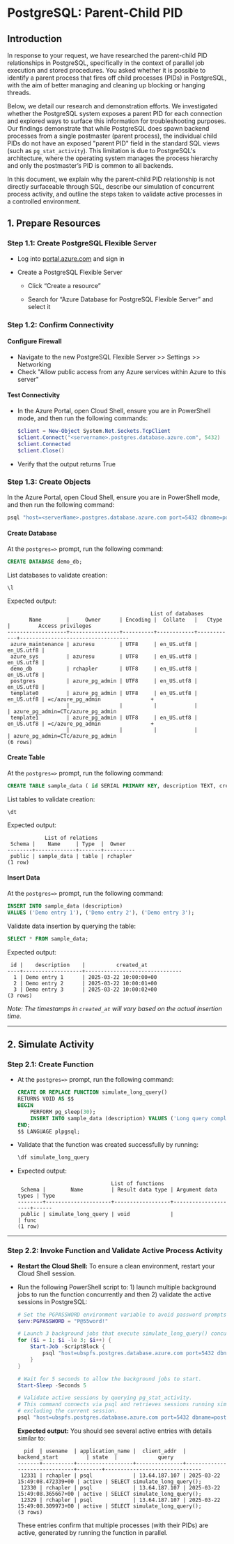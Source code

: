 # PostgreSQL: Parent-Child PID

## Introduction

In response to your request, we have researched the parent-child PID relationships in PostgreSQL, specifically in the context of parallel job execution and stored procedures. You asked whether it is possible to identify a parent process that fires off child processes (PIDs) in PostgreSQL, with the aim of better managing and cleaning up blocking or hanging threads.

Below, we detail our research and demonstration efforts. We investigated whether the PostgreSQL system exposes a parent PID for each connection and explored ways to surface this information for troubleshooting purposes. Our findings demonstrate that while PostgreSQL does spawn backend processes from a single postmaster (parent process), the individual child PIDs do not have an exposed "parent PID" field in the standard SQL views (such as `pg_stat_activity`). This limitation is due to PostgreSQL's architecture, where the operating system manages the process hierarchy and only the postmaster’s PID is common to all backends.

In this document, we explain why the parent-child PID relationship is not directly surfaceable through SQL, describe our simulation of concurrent process activity, and outline the steps taken to validate active processes in a controlled environment.

## 1. Prepare Resources

### Step 1.1: Create PostgreSQL Flexible Server

- Log into [portal.azure.com](https://portal.azure.com/) and sign in

- Create a PostgreSQL Flexible Server

  - Click “Create a resource”

  - Search for “Azure Database for PostgreSQL Flexible Server” and select it

    

### Step 1.2: Confirm Connectivity

#### Configure Firewall

- Navigate to the new PostgreSQL Flexible Server >> Settings >> Networking
- Check "Allow public access from any Azure services within Azure to this server"

#### Test Connectivity

- In the Azure Portal, open Cloud Shell, ensure you are in PowerShell mode, and then run the following commands:

  ```powershell
  $client = New-Object System.Net.Sockets.TcpClient
  $client.Connect("<servername>.postgres.database.azure.com", 5432)
  $client.Connected
  $client.Close()
  ```

- Verify that the output returns True

  

### Step 1.3: Create Objects

In the Azure Portal, open Cloud Shell, ensure you are in PowerShell mode, and then run the following command:

```powershell
psql "host=<serverName>.postgres.database.azure.com port=5432 dbname=postgres user=<<admin_username>> sslmode=require"
```

#### Create Database

At the `postgres=>` prompt, run the following command:

```sql
CREATE DATABASE demo_db;
```

List databases to validate creation:

```
\l
```

Expected output:

```text
                                              List of databases
       Name        |     Owner      | Encoding |  Collate   |   Ctype    |         Access privileges         
-------------------+----------------+----------+------------+------------+-----------------------------------
 azure_maintenance | azuresu        | UTF8     | en_US.utf8 | en_US.utf8 | 
 azure_sys         | azuresu        | UTF8     | en_US.utf8 | en_US.utf8 | 
 demo_db           | rchapler       | UTF8     | en_US.utf8 | en_US.utf8 | 
 postgres          | azure_pg_admin | UTF8     | en_US.utf8 | en_US.utf8 | 
 template0         | azure_pg_admin | UTF8     | en_US.utf8 | en_US.utf8 | =c/azure_pg_admin                +
                   |                |          |            |            | azure_pg_admin=CTc/azure_pg_admin
 template1         | azure_pg_admin | UTF8     | en_US.utf8 | en_US.utf8 | =c/azure_pg_admin                +
                   |                |          |            |            | azure_pg_admin=CTc/azure_pg_admin
(6 rows)
```

#### Create Table

At the `postgres=>` prompt, run the following command:

```sql
CREATE TABLE sample_data ( id SERIAL PRIMARY KEY, description TEXT, created_at TIMESTAMPTZ DEFAULT NOW() );
```

List tables to validate creation:

```
\dt
```

Expected output:

```text
            List of relations
 Schema |    Name     | Type  |  Owner   
--------+-------------+-------+----------
 public | sample_data | table | rchapler
(1 row)
```

#### Insert Data

At the `postgres=>` prompt, run the following command:

```sql
INSERT INTO sample_data (description)
VALUES ('Demo entry 1'), ('Demo entry 2'), ('Demo entry 3');
```

Validate data insertion by querying the table:

```sql
SELECT * FROM sample_data;
```

Expected output:

```text
 id |    description    |          created_at           
----+-------------------+-------------------------------
  1 | Demo entry 1      | 2025-03-22 10:00:00+00
  2 | Demo entry 2      | 2025-03-22 10:00:01+00
  3 | Demo entry 3      | 2025-03-22 10:00:02+00
(3 rows)
```

*Note: The timestamps in `created_at` will vary based on the actual insertion time.*



-------------------------

## 2. Simulate Activity

### Step 2.1: Create Function

- At the `postgres=>` prompt, run the following command:

  ```sql
  CREATE OR REPLACE FUNCTION simulate_long_query()
  RETURNS VOID AS $$
  BEGIN
      PERFORM pg_sleep(30);
      INSERT INTO sample_data (description) VALUES ('Long query complete at ' || NOW());
  END;
  $$ LANGUAGE plpgsql;
  ```

- Validate that the function was created successfully by running:

  ```sql
  \df simulate_long_query
  ```

- Expected output:

  ```text
                                List of functions
   Schema |        Name         | Result data type | Argument data types | Type 
  --------+---------------------+------------------+---------------------+------
   public | simulate_long_query | void             |                     | func
  (1 row)
  ```



------

### Step 2.2: Invoke Function and Validate Active Process Activity

- **Restart the Cloud Shell:** To ensure a clean environment, restart your Cloud Shell session.

- Run the following PowerShell script to: 1) launch multiple background jobs to run the function concurrently and then 2) validate the active sessions in PostgreSQL:

  ```powershell
  # Set the PGPASSWORD environment variable to avoid password prompts in each background job.
  $env:PGPASSWORD = "P@55word!"
  
  # Launch 3 background jobs that execute simulate_long_query() concurrently.
  for ($i = 1; $i -le 3; $i++) {
      Start-Job -ScriptBlock {
          psql "host=ubspfs.postgres.database.azure.com port=5432 dbname=postgres user=rchapler sslmode=require" -c "SELECT simulate_long_query();"
      }
  }
  
  # Wait for 5 seconds to allow the background jobs to start.
  Start-Sleep -Seconds 5
  
  # Validate active sessions by querying pg_stat_activity.
  # This command connects via psql and retrieves sessions running simulate_long_query(),
  # excluding the current session.
  psql "host=ubspfs.postgres.database.azure.com port=5432 dbname=postgres user=rchapler sslmode=require" -c "SELECT pid, usename, application_name, client_addr, backend_start, state, query FROM pg_stat_activity WHERE query LIKE '%simulate_long_query()%' AND pid <> pg_backend_pid();"
  ```

  **Expected output:**
   You should see several active entries with details similar to:

  ```text
    pid  | usename  | application_name |  client_addr  |         backend_start         | state  |             query             
  -------+----------+------------------+---------------+-------------------------------+--------+-------------------------------
   12331 | rchapler | psql             | 13.64.187.107 | 2025-03-22 15:49:08.472339+00 | active | SELECT simulate_long_query();
   12330 | rchapler | psql             | 13.64.187.107 | 2025-03-22 15:49:08.365667+00 | active | SELECT simulate_long_query();
   12329 | rchapler | psql             | 13.64.187.107 | 2025-03-22 15:49:08.309973+00 | active | SELECT simulate_long_query();
  (3 rows)
  ```

  These entries confirm that multiple processes (with their PIDs) are active, generated by running the function in parallel.
